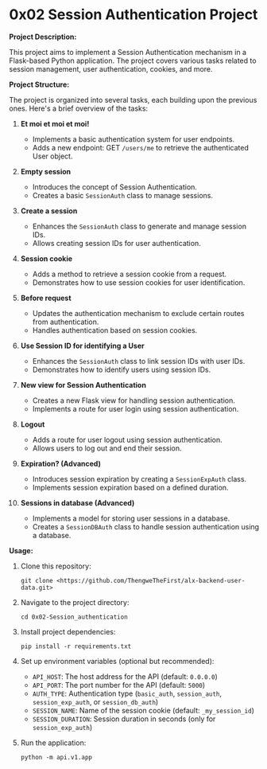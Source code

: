 
# 0x02 Session Authentication Project

**Project Description:**

This project aims to implement a Session Authentication mechanism in a Flask-based Python application. The project covers various tasks related to session management, user authentication, cookies, and more.

**Project Structure:**

The project is organized into several tasks, each building upon the previous ones. Here's a brief overview of the tasks:

1. **Et moi et moi et moi!**
   - Implements a basic authentication system for user endpoints.
   - Adds a new endpoint: GET `/users/me` to retrieve the authenticated User object.

2. **Empty session**
   - Introduces the concept of Session Authentication.
   - Creates a basic `SessionAuth` class to manage sessions.

3. **Create a session**
   - Enhances the `SessionAuth` class to generate and manage session IDs.
   - Allows creating session IDs for user authentication.

4. **Session cookie**
   - Adds a method to retrieve a session cookie from a request.
   - Demonstrates how to use session cookies for user identification.

5. **Before request**
   - Updates the authentication mechanism to exclude certain routes from authentication.
   - Handles authentication based on session cookies.

6. **Use Session ID for identifying a User**
   - Enhances the `SessionAuth` class to link session IDs with user IDs.
   - Demonstrates how to identify users using session IDs.

7. **New view for Session Authentication**
   - Creates a new Flask view for handling session authentication.
   - Implements a route for user login using session authentication.

8. **Logout**
   - Adds a route for user logout using session authentication.
   - Allows users to log out and end their session.

9. **Expiration? (Advanced)**
   - Introduces session expiration by creating a `SessionExpAuth` class.
   - Implements session expiration based on a defined duration.

10. **Sessions in database (Advanced)**
    - Implements a model for storing user sessions in a database.
    - Creates a `SessionDBAuth` class to handle session authentication using a database.

**Usage:**

1. Clone this repository:
   ```
   git clone <https://github.com/ThengweTheFirst/alx-backend-user-data.git>
   ```

2. Navigate to the project directory:
   ```
   cd 0x02-Session_authentication
   ```

3. Install project dependencies:
   ```
   pip install -r requirements.txt
   ```

4. Set up environment variables (optional but recommended):
   - `API_HOST`: The host address for the API (default: `0.0.0.0`)
   - `API_PORT`: The port number for the API (default: `5000`)
   - `AUTH_TYPE`: Authentication type (`basic_auth`, `session_auth`, `session_exp_auth`, or `session_db_auth`)
   - `SESSION_NAME`: Name of the session cookie (default: `_my_session_id`)
   - `SESSION_DURATION`: Session duration in seconds (only for `session_exp_auth`)

5. Run the application:
   ```
   python -m api.v1.app
   ```

